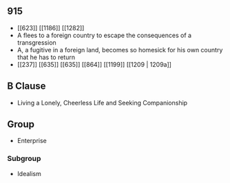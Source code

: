 ## 915
- [[623]] [[1186]] [[1282]] 
- A flees to a foreign country to escape the consequences of a transgression
- A, a fugitive in a foreign land, becomes so homesick for his own country that he has to return
- [[237]] [[635]] [[635]] [[864]] [[1199]] [[1209 | 1209a]] 

## B Clause
- Living a Lonely, Cheerless Life and Seeking Companionship

## Group
- Enterprise

### Subgroup
- Idealism

